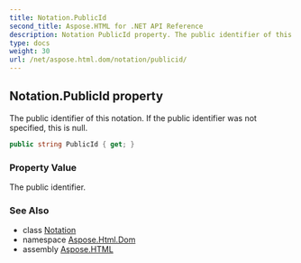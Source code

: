 ```yaml
---
title: Notation.PublicId
second_title: Aspose.HTML for .NET API Reference
description: Notation PublicId property. The public identifier of this notation. If the public identifier was not specified this is null
type: docs
weight: 30
url: /net/aspose.html.dom/notation/publicid/
---
```

## Notation.PublicId property

The public identifier of this notation. If the public identifier was not specified, this is null.

```csharp
public string PublicId { get; }
```

### Property Value

The public identifier.

### See Also

* class [Notation](../)
* namespace [Aspose.Html.Dom](../../../aspose.html.dom/)
* assembly [Aspose.HTML](../../../)
